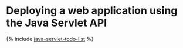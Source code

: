 # Deploying a web application using the Java Servlet API

{% include [java-servlet-todo-list](../../_tutorials/serverless/java-servlet-todo-list.md) %}

